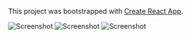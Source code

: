 This project was bootstrapped with [Create React App](https://github.com/facebook/create-react-app).

![Screenshot](https://user-images.githubusercontent.com/43311663/94355730-2c78dc00-00b9-11eb-964c-6315cab14be0.png)
![Screenshot](https://user-images.githubusercontent.com/43311663/94355687-c8eeae80-00b8-11eb-8b1c-853f31ed7069.png)
![Screenshot](https://user-images.githubusercontent.com/43311663/94355774-9e512580-00b9-11eb-8aeb-a1e76a310018.png)
